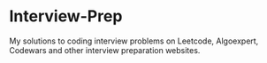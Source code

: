 # Interview-Prep
My solutions to coding interview problems on Leetcode, Algoexpert, Codewars and other interview preparation websites.
